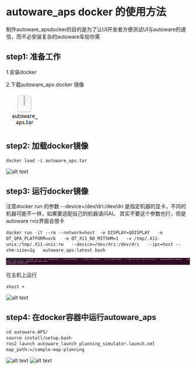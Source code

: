 # autoware_aps docker 的使用方法

制作autoware_apsdocker的目的是为了让UI开发者方便测试UI与autoware的通信，而不必安装复杂的autoware车给你需

## step1: 准备工作

1.安装docker 

2.下载autoware_aps docker 镜像

![alt text](<docs/Screenshot from 2025-08-17 14-33-11.png>)

## step2: 加载docker镜像

```
docker load -i autoware_aps.tar
```

![alt text](<Screenshot from 2025-08-17 14-41-48.png>)

## step3: 运行docker镜像

注意docker run 的参数 --device=/dev/dri:/dev/dri 是指定机器的显卡，不同的机器可能不一样，如果要适配自己的机器请问AI。
其实不要这个参数也行，但是autoware rviz界面会很卡

```
docker run -it --rm --network=host  -e DISPLAY=$DISPLAY   -e QT_QPA_PLATFORM=xcb   -e QT_X11_NO_MITSHM=1   -v /tmp/.X11-unix:/tmp/.X11-unix:rw   --device=/dev/dri:/dev/dri   --ipc=host --shm-size=1g   autoware_aps:latest bash
```

![alt text](<docs/Screenshot from 2025-08-17 14-44-49.png>)

在主机上运行
```
xhost +
```
![alt text](<Screenshot from 2025-08-17 14-49-11.png>)

## step4: 在docker容器中运行autoware_aps

```
cd autoware.APS/
source install/setup.bash
ros2 launch autoware_launch planning_simulator.launch.xml map_path:=/sample-map-planning  
```
![alt text](<Screenshot from 2025-08-17 14-53-57.png>)
![alt text](<Screenshot from 2025-08-17 14-54-55.png>)